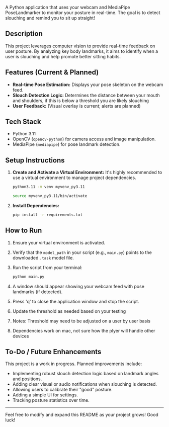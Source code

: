 A Python application that uses your webcam and MediaPipe PoseLandmarker to monitor your posture in real-time. The goal is to detect slouching and remind you to sit up straight!

## Description

This project leverages computer vision to provide real-time feedback on user posture. By analyzing key body landmarks, it aims to identify when a user is slouching and help promote better sitting habits.

## Features (Current & Planned)

* **Real-time Pose Estimation:** Displays your pose skeleton on the webcam feed.
* **Slouch Detection Logic:** Determines the distance between your mouth and shoulders, if this is below a threshold you are likely slouching
* **User Feedback:** (Visual overlay is current; alerts are planned)

## Tech Stack

* Python 3.11
* OpenCV (`opencv-python`) for camera access and image manipulation.
* MediaPipe (`mediapipe`) for pose landmark detection.

## Setup Instructions

1.  **Create and Activate a Virtual Environment:**
    It's highly recommended to use a virtual environment to manage project dependencies.
    ```bash
    python3.11 -m venv myvenv_py3.11 
    ```
    
    ```bash
    source myvenv_py3.11/bin/activate
    ```
    

2.  **Install Dependencies:**
    ```bash
    pip install -r requirements.txt
    ```

## How to Run

1.  Ensure your virtual environment is activated.
2.  Verify that the `model_path` in your script (e.g., `main.py`) points to the downloaded `.task` model file.
3.  Run the script from your terminal:
    ```bash
    python main.py 
    ```
4.  A window should appear showing your webcam feed with pose landmarks (if detected).
5.  Press 'q' to close the application window and stop the script.
6.  Update the threshold as needed based on your testing

7. Notes: Threshold may need to be adjusted on a user by user basis
8. Dependencies work on mac, not sure how the plyer will handle other devices

## To-Do / Future Enhancements

This project is a work in progress. Planned improvements include:
* Implementing robust slouch detection logic based on landmark angles and positions.
* Adding clear visual or audio notifications when slouching is detected.
* Allowing users to calibrate their "good" posture.
* Adding a simple UI for settings.
* Tracking posture statistics over time.

---

Feel free to modify and expand this README as your project grows! Good luck!